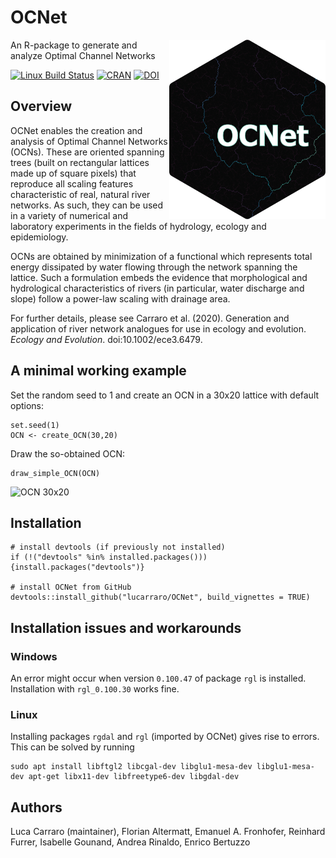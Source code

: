 # OCNet

<img align="right" width="250" src="man/figures/OCNet_logo.png">

An R-package to generate and analyze Optimal Channel Networks

[![Linux Build Status](https://travis-ci.com/lucarraro/OCNet.svg?branch=master)](https://travis-ci.com/lucarraro/OCNet.svg?branch=master)
[![CRAN](http://www.r-pkg.org/badges/version/OCNet)](http://CRAN.R-project.org/package=OCNet) 
[![DOI](https://zenodo.org/badge/219014909.svg)](https://zenodo.org/badge/latestdoi/219014909)

## Overview

OCNet enables the creation and analysis of Optimal Channel Networks (OCNs). These are oriented spanning trees (built on rectangular lattices made up of square pixels) that reproduce all scaling features characteristic of real, natural river networks. As such, they can be used in a variety of numerical and laboratory experiments in the fields of hydrology, ecology and epidemiology. 

OCNs are obtained by minimization of a functional which represents total energy dissipated by water flowing through the network spanning the lattice. Such a formulation embeds the evidence that morphological and hydrological characteristics of rivers (in particular, water discharge and slope) follow a power-law scaling with drainage area. 

For further details, please see Carraro et al. (2020). Generation and application of river network analogues for use in ecology and evolution. *Ecology and Evolution*. doi:10.1002/ece3.6479.

## A minimal working example

Set the random seed to 1 and create an OCN in a 30x20 lattice with default options:
```
set.seed(1)
OCN <- create_OCN(30,20)
````
Draw the so-obtained OCN:
```
draw_simple_OCN(OCN)
````
![OCN 30x20](/inst/extdata/OCN_3020.png)

## Installation

```
# install devtools (if previously not installed)
if (!("devtools" %in% installed.packages())) {install.packages("devtools")}

# install OCNet from GitHub
devtools::install_github("lucarraro/OCNet", build_vignettes = TRUE)
```

## Installation issues and workarounds

### Windows

An error might occur when version `0.100.47` of package `rgl` is installed. Installation with `rgl_0.100.30` works fine. 

### Linux

Installing packages `rgdal` and `rgl` (imported by OCNet) gives rise to errors. This can be solved by running 

```
sudo apt install libftgl2 libcgal-dev libglu1-mesa-dev libglu1-mesa-dev apt-get libx11-dev libfreetype6-dev libgdal-dev 
```  

## Authors

Luca Carraro (maintainer), Florian Altermatt, Emanuel A. Fronhofer, Reinhard Furrer, Isabelle Gounand, Andrea Rinaldo, Enrico Bertuzzo
